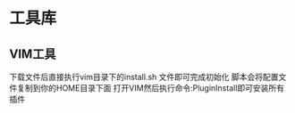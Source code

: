 # 工具库

## VIM工具

下载文件后直接执行vim目录下的install.sh 文件即可完成初始化
脚本会将配置文件复制到你的HOME目录下面
打开VIM然后执行命令:PluginInstall即可安装所有插件
